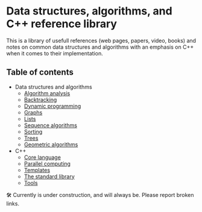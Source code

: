 # Data structures, algorithms, and C++ reference library

This is a library of usefull references (web pages, papers, video, books) and notes
on common data structures and algorithms with an emphasis on C++ when it comes to their
implementation.


## Table of contents

* Data structures and algorithms
	* [Algorithm analysis](data_structures_and_algorithms/algorithm_analysis.md)
	* [Backtracking](data_structures_and_algorithms/backtracking.md)
	* [Dynamic programming](data_structures_and_algorithms/dynamic_programming.md)
	* [Graphs](data_structures_and_algorithms/graphs.md)
	* [Lists](data_structures_and_algorithms/lists.md)
	* [Sequence algorithms](data_structures_and_algorithms/sequence_algorithms.md)
	* [Sorting](data_structures_and_algorithms/sorting.md)
	* [Trees](data_structures_and_algorithms/trees.md)
	* [Geometric algorithms](data_structures_and_algorithms/geometric_algorithms.md)
* C++
	* [Core language](cpp/core_language.md)
	* [Parallel computing](cpp/parallel_computing.md)
	* [Templates](cpp/templates.md)
	* [The standard library](cpp/std_library.md)
	* [Tools](cpp/tools.md)

:hammer_and_wrench: Currently is under construction, and will always be. Please report broken links.
